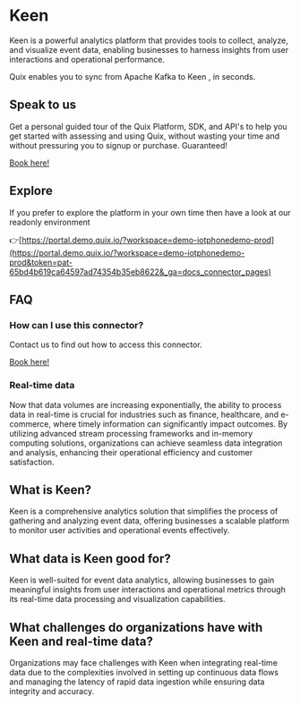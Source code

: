 <!-- START MARKDOWN -->
<!--[tech-name]-->
# Keen

<!--[blurb-about-tech]-->
Keen is a powerful analytics platform that provides tools to collect, analyze, and visualize event data, enabling businesses to harness insights from user interactions and operational performance.

Quix enables you to sync from Apache Kafka <span id="to_or_from">to</span> <span id="techname">Keen</span> , in seconds.

## Speak to us

Get a personal guided tour of the Quix Platform, SDK, and API's to help you get started with assessing and using Quix, without wasting your time and without pressuring you to signup or purchase. Guaranteed!

[Book here!](https://quix.io/book-a-demo)

## Explore

If you prefer to explore the platform in your own time then have a look at our readonly environment

👉[https://portal.demo.quix.io/?workspace=demo-iotphonedemo-prod](https://portal.demo.quix.io/?workspace=demo-iotphonedemo-prod&token=pat-65bd4b619ca64597ad74354b35eb8622&_ga=docs_connector_pages)

## FAQ 

### How can I use this connector?

Contact us to find out how to access this connector.

[Book here!](https://quix.io/book-a-demo)

### Real-time data

Now that data volumes are increasing exponentially, the ability to process data in real-time is crucial for industries such as finance, healthcare, and e-commerce, where timely information can significantly impact outcomes. By utilizing advanced stream processing frameworks and in-memory computing solutions, organizations can achieve seamless data integration and analysis, enhancing their operational efficiency and customer satisfaction.

## What is <span id="techname">Keen</span>?

<!--[tech-seo-text]-->
Keen is a comprehensive analytics solution that simplifies the process of gathering and analyzing event data, offering businesses a scalable platform to monitor user activities and operational events effectively.

## What data is <span id="techname">Keen</span> good for?

<!--[tech-data-seo-text]-->
Keen is well-suited for event data analytics, allowing businesses to gain meaningful insights from user interactions and operational metrics through its real-time data processing and visualization capabilities.

## What challenges do organizations have with <span id="techname">Keen</span> and real-time data?

<!--[tech-challenges-seo-text]-->
Organizations may face challenges with Keen when integrating real-time data due to the complexities involved in setting up continuous data flows and managing the latency of rapid data ingestion while ensuring data integrity and accuracy.
<!-- END MARKDOWN -->
